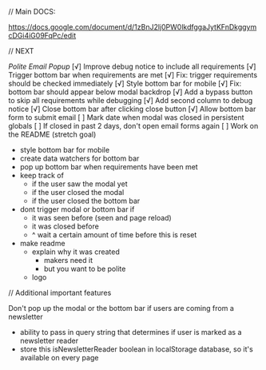 // Main DOCS:

https://docs.google.com/document/d/1zBnJ2lj0PW0lkdfggaJytKFnDkggymcDGi4iG09FqPc/edit


// NEXT

*Polite Email Popup*
[√] Improve debug notice to include all requirements
[√] Trigger bottom bar when requirements are met
[√] Fix: trigger requirements should be checked immediately
[√] Style bottom bar for mobile
[√] Fix: bottom bar should appear below modal backdrop
[√] Add a bypass button to skip all requirements while debugging
[√] Add second column to debug notice
[√] Close bottom bar after clicking close button
[√] Allow bottom bar form to submit email
[ ] Mark date when modal was closed in persistent globals
[ ] If closed in past 2 days, don't open email forms again
[ ] Work on the README (stretch goal)








- style bottom bar for mobile
- create data watchers for bottom bar
- pop up bottom bar when requirements have been met
- keep track of
  - if the user saw the modal yet
  - if the user closed the modal
  - if the user closed the bottom bar
- dont trigger modal or bottom bar if
  - it was seen before (seen and page reload)
  - it was closed before
  - ^ wait a certain amount of time before this is reset
- make readme 
  - explain why it was created
    - makers need it
    - but you want to be polite
  - logo

// Additional important features

Don't pop up the modal or the bottom bar if users are coming from a newsletter
  - ability to pass in query string that determines if user is marked as a newsletter reader
  - store this isNewsletterReader boolean in localStorage database, so it's available on every page

